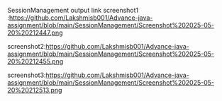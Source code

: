 SessionManagement output link screenshot1 :https://github.com/Lakshmisb001/Advance-java-assignment/blob/main/SessionManagement/Screenshot%202025-05-20%20212447.png

screenshot2:https://github.com/Lakshmisb001/Advance-java-assignment/blob/main/SessionManagement/Screenshot%202025-05-20%20212455.png

screenshot3:https://github.com/Lakshmisb001/Advance-java-assignment/blob/main/SessionManagement/Screenshot%202025-05-20%20212513.png
